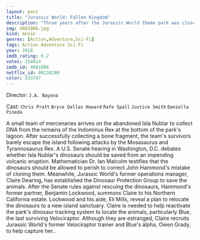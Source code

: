 ```yaml
---
layout: post
title: "Jurassic World: Fallen Kingdom"
description: "Three years after the Jurassic World theme park was closed down, Owen and Claire return to Isla Nublar to save the dinosaurs when they learn that a once dormant volcano on the island is active and is threatening to extinguish all life there. Along the way, Owen sets out to find Blue, his lead raptor, and discovers a conspiracy that could disrupt the natural order of the entire planet. Life has found a way, again..."
img: 4881806.jpg
kind: movie
genres: [Action,Adventure,Sci-Fi]
tags: Action Adventure Sci-Fi 
year: 2018
imdb_rating: 6.2
votes: 254814
imdb_id: 4881806
netflix_id: 80228280
color: 533747
---
```

Director: `J.A. Bayona`  

Cast: `Chris Pratt` `Bryce Dallas Howard` `Rafe Spall` `Justice Smith` `Daniella Pineda` 

A small team of mercenaries arrives on the abandoned Isla Nublar to collect DNA from the remains of the Indominus Rex at the bottom of the park's lagoon. After successfully collecting a bone fragment, the team's survivors barely escape the island following attacks by the Mosasaurus and Tyrannosaurus Rex. A U.S. Senate hearing in Washington, D.C. debates whether Isla Nublar's dinosaurs should be saved from an impending volcanic eruption. Mathematician Dr. Ian Malcolm testifies that the dinosaurs should be allowed to perish to correct John Hammond's mistake of cloning them. Meanwhile, Jurassic World's former operations manager, Claire Dearing, has established the Dinosaur Protection Group to save the animals. After the Senate rules against rescuing the dinosaurs, Hammond's former partner, Benjamin Lockwood, summons Claire to his Northern California estate. Lockwood and his aide, Eli Mills, reveal a plan to relocate the dinosaurs to a new island sanctuary. Claire is needed to help reactivate the park's dinosaur tracking system to locate the animals, particularly Blue, the last surviving Velociraptor. Although they are estranged, Claire recruits Jurassic World's former Velociraptor trainer and Blue's alpha, Owen Grady, to help capture her..